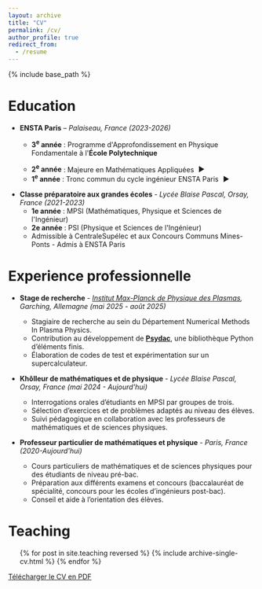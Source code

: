 ```yaml
---
layout: archive
title: "CV"
permalink: /cv/
author_profile: true
redirect_from:
  - /resume
---
```


{% include base_path %}

<style>
/* Clean and simple styles for details animations */
details > summary {
  list-style: none;
  cursor: pointer;
  position: relative;
}

details > summary::-webkit-details-marker {
  display: none;
}

details > summary::marker {
  display: none;
}

.triangle {
  display: inline-block;
  margin-left: 5px;
  transition: transform 0.3s ease;
  transform-origin: center;
}

details[open] .triangle {
  transform: rotate(90deg);
}

.slide-content {
  overflow: hidden;
  max-height: 0;
  transition: max-height 0.5s ease-out;
  background-color: #f9f9f9;
  border-left: 3px solid #ddd;
  border-radius: 0 4px 4px 0;
  margin: 0.5em 0;
}

details[open] .slide-content {
  max-height: 1000px; /* Large enough value */
  padding: 0.5em 1em;
}

details > summary:hover {
  background-color: rgba(0, 0, 0, 0.05);
  border-radius: 3px;
  padding: 2px 4px;
  margin: -2px -4px;
}
</style>


Education
======
* **ENSTA Paris** – _Palaiseau, France (2023-2026)_
  * <strong>3<sup>e</sup> année</strong> : Programme d'Approfondissement en Physique Fondamentale à l'**École Polytechnique**
  * <details>
    <summary>
      <strong>2<sup>e</sup> année</strong> : Majeure en Mathématiques Appliquées 
      <span class="triangle">&#9654;</span>
    </summary>
    <div class="slide-content">
      <ul>
        <li><strong>Cours de majeure :</strong> Chaînes de Markov, Martingales à temps discret, Modélisation statistique, Recherche opérationnelle, Optimisation différentielle, Méthode des éléments finis, Analyse fonctionnelle, Calcul scientifique en C++, Projet de modélisation d'une galaxie.</li>
        <li><strong>Cours de mineure :</strong> Physique statistique, Physique des plasmas, Théorie spectrale des opérateurs auto-adjoints, Initiation au calcul haute performance, Automatique et commande des systèmes, Algèbre linéaire numérique.</li>
      </ul>
    </div>
    </details>

   * <details>
      <summary>
        <strong>1<sup>e</sup> année</strong> : Tronc commun du cycle ingénieur ENSTA Paris 
        <span class="triangle">&#9654;</span>
      </summary>
      <div class="slide-content">
        <ul>
          <li><strong>Cours de mathématiques :</strong> Outils d'analyse d'EDP, Analyse complexe, Systèmes dynamiques, Optimisation, Probabilités et statistiques.</li>
          <li><strong>Cours de physique :</strong> Mécanique des milieux continus, Mécanique des fluides, Physique quantique, Physique statistique, Théorie des champs (non quantique), Physique des particules.</li>
          <li><strong>Cours d'informatique et projets :</strong> Algorithmique, Programmation en C et Matlab ; Projet de programmation : Méthode des éléments finis en Matlab ; Projet de programmation : Jeu d'échecs en C.</li>
        </ul>
      </div>


<script>
document.addEventListener('DOMContentLoaded', function() {
    // Add event listeners to all details elements
    document.querySelectorAll('details').forEach(function(details) {
        var summary = details.querySelector('summary');
        var triangle = summary.querySelector('.triangle');
        var content = details.querySelector('.slide-content');
        
        // Initialize state only if content exists
        if (content) {
            if (details.open) {
                content.style.maxHeight = content.scrollHeight + "px";
            } else {
                content.style.maxHeight = "0px";
            }
        }
        
        // Initialize triangle rotation
        if (triangle) {
            triangle.style.transform = details.open ? 'rotate(90deg)' : 'rotate(0deg)';
        }
        
        // Handle click on summary to control the animation manually
        summary.addEventListener('click', function(event) {
            event.preventDefault(); // Prevent default details behavior
            
            if (details.open) {
                // Currently open, we want to close it with animation
                if (content) {
                    content.style.maxHeight = "0px";
                }
                if (triangle) {
                    triangle.style.transform = 'rotate(0deg)';
                }
                
                // Close the details after animation completes
                setTimeout(function() {
                    details.removeAttribute('open');
                }, 600); // Match the CSS transition duration
                
            } else {
                // Currently closed, we want to open it
                details.setAttribute('open', '');
                
                // Force a reflow to ensure the open state is applied
                details.offsetHeight;
                
                if (content) {
                    content.style.maxHeight = content.scrollHeight + "px";
                }
                if (triangle) {
                    triangle.style.transform = 'rotate(90deg)';
                }
            }
        });
    });
});
</script>

* **Classe préparatoire aux grandes écoles** - _Lycée Blaise Pascal, Orsay, France (2021-2023)_
  * **1e année** : MPSI (Mathématiques, Physique et Sciences de l'Ingénieur)
  * **2e année** : PSI (Physique et Sciences de l'Ingénieur)
  * Admissible à CentraleSupélec et aux Concours Communs Mines-Ponts - Admis à ENSTA Paris

Experience professionnelle
======
* **Stage de recherche** - _[Institut Max-Planck de Physique des Plasmas](https://www.ipp.mpg.de/), Garching, Allemagne (mai 2025 - août 2025)_
  * Stagiaire de recherche au sein du Département Numerical Methods In Plasma Physics.
  * Contribution au développement de [**Psydac**](https://github.com/pyccel/psydac), une bibliothèque Python d’éléments finis.
  * Élaboration de codes de test et expérimentation sur un supercalculateur.


* **Khôlleur de mathématiques et de physique** - _Lycée Blaise Pascal, Orsay, France (mai 2024 - Aujourd'hui)_
  * Interrogations orales d’étudiants en MPSI par groupes de trois.
  * Sélection d’exercices et de problèmes adaptés au niveau des élèves.
  * Suivi pédagogique en collaboration avec les professeurs de mathématiques et de sciences physiques.

* **Professeur particulier de mathématiques et physique** - _Paris, France (2020-Aujourd'hui)_
  * Cours particuliers de mathématiques et de sciences physiques pour des étudiants de niveau pré-bac.
  * Préparation aux différents examens et concours (baccalauréat de spécialité, concours pour les écoles d’ingénieurs post-bac).
  * Conseil et aide à l’orientation des élèves.

Teaching
======
  <ul>{% for post in site.teaching reversed %}
    {% include archive-single-cv.html %}
  {% endfor %}</ul>

<!-- 
  
Skills
======
* Skill 1
* Skill 2
  * Sub-skill 2.1
  * Sub-skill 2.2
  * Sub-skill 2.3
* Skill 3

Publications
======
  <ul>{% for post in site.publications reversed %}
    {% include archive-single-cv.html %}
  {% endfor %}</ul>
  
Talks
======
  <ul>{% for post in site.talks reversed %}
    {% include archive-single-talk-cv.html  %}
  {% endfor %}</ul>
  

  
Service and leadership
======
* Currently signed in to 43 different slack teams -->
<div class="cv-download-links">
  <a href="{{ base_path }}/files/cv.pdf" class="btn btn--primary">Télécharger le CV en PDF</a>
</div>


